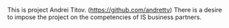 This is project Andrei Titov. (https://github.com/andrettv)
There is a desire to impose the project on the competencies of IS business partners.
